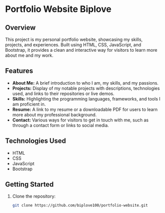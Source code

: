 # Portfolio Website Biplove

## Overview
This project is my personal portfolio website, showcasing my skills, projects, and experiences. Built using HTML, CSS, JavaScript, and Bootstrap, it provides a clean and interactive way for visitors to learn more about me and my work.

## Features
- **About Me:** A brief introduction to who I am, my skills, and my passions.
- **Projects:** Display of my notable projects with descriptions, technologies used, and links to their repositories or live demos.
- **Skills:** Highlighting the programming languages, frameworks, and tools I am proficient in.
- **Resume:** A link to my resume or a downloadable PDF for users to learn more about my professional background.
- **Contact:** Various ways for visitors to get in touch with me, such as through a contact form or links to social media.

## Technologies Used
- HTML
- CSS
- JavaScript
- Bootstrap

## Getting Started
1. Clone the repository:
   ```bash
   git clone https://github.com/biplove100/portfolio-website.git
